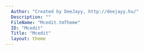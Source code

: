 ```yaml
---
  Author: "Created by DeeJayy, http://deejayy.hu/"
  Description: ""
  FileName: "Mcedit.tmTheme"
  ID: "Mcedit"
  Title: "Mcedit"
  layout: theme
---
```

  